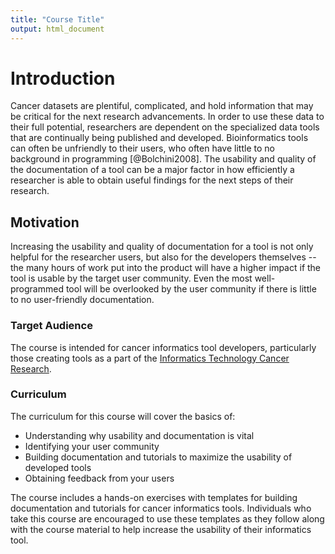 ```yaml
---
title: "Course Title"
output: html_document
---
```


# Introduction 

Cancer datasets are plentiful, complicated, and hold information that may be critical for the next research advancements.
In order to use these data to their full potential, researchers are dependent on the specialized data tools that are continually being published and developed.
Bioinformatics tools can often be unfriendly to their users, who often have little to no background in programming [@Bolchini2008]. 
The usability and quality of the documentation of a tool can be a major factor in how efficiently a researcher is able to obtain useful findings for the next steps of their research. 

## Motivation

Increasing the usability and quality of documentation for a tool is not only helpful for the researcher users, but also for the developers themselves -- the many hours of work put into the product will have a higher impact if the tool is usable by the target user community. 
Even the most well-programmed tool will be overlooked by the user community if there is little to no user-friendly documentation. 

### Target Audience  

The course is intended for cancer informatics tool developers, particularly those creating tools as a part of the [Informatics Technology Cancer Research](https://itcr.cancer.gov/informatics-tools).

### Curriculum    

The curriculum for this course will cover the basics of: 
   
- Understanding why usability and documentation is vital 
- Identifying your user community  
- Building documentation and tutorials to maximize the usability of developed tools  
- Obtaining feedback from your users  

The course includes a hands-on exercises with templates for building documentation and tutorials for cancer informatics tools.
Individuals who take this course are encouraged to use these templates as they follow along with the course material to help increase the usability of their informatics tool. 
